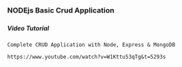 ### NODEjs Basic Crud Application

###

##### Video Tutorial

```
Complete CRUD Application with Node, Express & MongoDB

https://www.youtube.com/watch?v=W1Kttu53qTg&t=5293s
```
